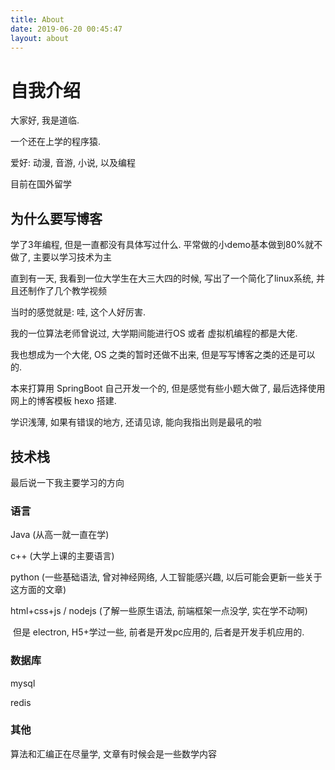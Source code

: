 ```yaml
---
title: About
date: 2019-06-20 00:45:47
layout: about
---
```

# 自我介绍

大家好, 我是道临.

一个还在上学的程序猿. 

爱好: 动漫, 音游, 小说, 以及编程

目前在国外留学

## 为什么要写博客

学了3年编程, 但是一直都没有具体写过什么. 平常做的小demo基本做到80%就不做了, 主要以学习技术为主

直到有一天, 我看到一位大学生在大三大四的时候, 写出了一个简化了linux系统, 并且还制作了几个教学视频



当时的感觉就是: 哇, 这个人好厉害.



我的一位算法老师曾说过, 大学期间能进行OS 或者 虚拟机编程的都是大佬.

我也想成为一个大佬, OS 之类的暂时还做不出来, 但是写写博客之类的还是可以的.



本来打算用 SpringBoot 自己开发一个的, 但是感觉有些小题大做了, 最后选择使用网上的博客模板 hexo 搭建.



学识浅薄, 如果有错误的地方, 还请见谅, 能向我指出则是最吼的啦 



## 技术栈

最后说一下我主要学习的方向



### 语言

Java (从高一就一直在学)

c++ (大学上课的主要语言)

python (一些基础语法, 曾对神经网络, 人工智能感兴趣, 以后可能会更新一些关于这方面的文章)

html+css+js / nodejs (了解一些原生语法, 前端框架一点没学, 实在学不动啊)

​	但是 electron, H5+学过一些, 前者是开发pc应用的, 后者是开发手机应用的.

### 数据库

mysql

redis



### 其他

算法和汇编正在尽量学, 文章有时候会是一些数学内容


